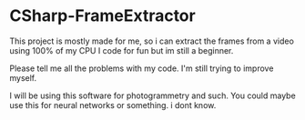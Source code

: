 # CSharp-FrameExtractor

This project is mostly made for me, so i can extract the frames from a video using 100% of my CPU
I code for fun but im still a beginner.

Please tell me all the problems with my code. I'm still trying to improve myself.

I will be using this software for photogrammetry and such. You could maybe use this for neural networks or something. i dont know.
